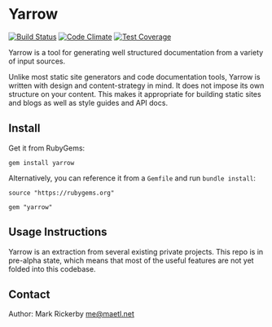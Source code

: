 Yarrow
======

[![Build Status](https://travis-ci.org/maetl/yarrow.svg?branch=master)](https://travis-ci.org/maetl/yarrow) [![Code Climate](https://codeclimate.com/github/maetl/yarrow/badges/gpa.svg)](https://codeclimate.com/github/maetl/yarrow) [![Test Coverage](https://codeclimate.com/github/maetl/yarrow/badges/coverage.svg)](https://codeclimate.com/github/maetl/yarrow)

Yarrow is a tool for generating well structured documentation from a variety of input sources.

Unlike most static site generators and code documentation tools, Yarrow is written with design and content-strategy in mind. It does not impose its own structure on your content. This makes it appropriate for building static sites and blogs as well as style guides and API docs.

Install
-------

Get it from RubyGems:

```
gem install yarrow
```

Alternatively, you can reference it from a `Gemfile` and run `bundle install`:

```
source "https://rubygems.org"

gem "yarrow"
```

Usage Instructions
------------------

Yarrow is an extraction from several existing private projects. This repo is in pre-alpha state, which means that most of the useful features are not yet folded into this codebase. 

Contact
-------

Author: Mark Rickerby <me@maetl.net>
